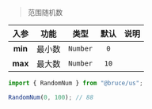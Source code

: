 > 范围随机数

入参|功能|类型|默认|说明
:-:|:-:|:-:|:-:|-
**min**|最小数|`Number`|`0`
**max**|最大数|`Number`|`10`

```js
import { RandomNum } from "@bruce/us";

RandomNum(0, 100); // 88
```